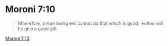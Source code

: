 # Moroni 7:10

> Wherefore, a man being evil cannot do that which is good; neither will he give a good gift.

[Moroni 7:10](https://www.churchofjesuschrist.org/study/scriptures/bofm/moro/7?lang=eng&id=p10#p10)


